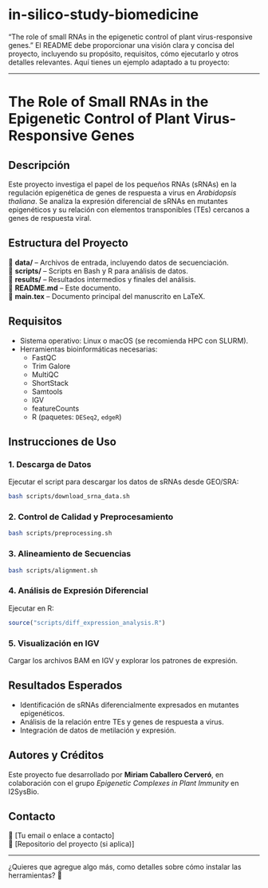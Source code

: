 # in-silico-study-biomedicine
“The role of small RNAs in the epigenetic control of plant virus-responsive genes.”
El README debe proporcionar una visión clara y concisa del proyecto, incluyendo su propósito, requisitos, cómo ejecutarlo y otros detalles relevantes. Aquí tienes un ejemplo adaptado a tu proyecto:  

---

# **The Role of Small RNAs in the Epigenetic Control of Plant Virus-Responsive Genes**  

## **Descripción**  
Este proyecto investiga el papel de los pequeños RNAs (sRNAs) en la regulación epigenética de genes de respuesta a virus en *Arabidopsis thaliana*. Se analiza la expresión diferencial de sRNAs en mutantes epigenéticos y su relación con elementos transponibles (TEs) cercanos a genes de respuesta viral.  

## **Estructura del Proyecto**  
📂 **data/** – Archivos de entrada, incluyendo datos de secuenciación.  
📂 **scripts/** – Scripts en Bash y R para análisis de datos.  
📂 **results/** – Resultados intermedios y finales del análisis.  
📄 **README.md** – Este documento.  
📄 **main.tex** – Documento principal del manuscrito en LaTeX.  

## **Requisitos**  
- Sistema operativo: Linux o macOS (se recomienda HPC con SLURM).  
- Herramientas bioinformáticas necesarias:  
  - FastQC  
  - Trim Galore  
  - MultiQC  
  - ShortStack  
  - Samtools  
  - IGV  
  - featureCounts  
  - R (paquetes: `DESeq2`, `edgeR`)  

## **Instrucciones de Uso**  

### **1. Descarga de Datos**  
Ejecutar el script para descargar los datos de sRNAs desde GEO/SRA:  
```bash
bash scripts/download_srna_data.sh
```

### **2. Control de Calidad y Preprocesamiento**  
```bash
bash scripts/preprocessing.sh
```

### **3. Alineamiento de Secuencias**  
```bash
bash scripts/alignment.sh
```

### **4. Análisis de Expresión Diferencial**  
Ejecutar en R:  
```r
source("scripts/diff_expression_analysis.R")
```

### **5. Visualización en IGV**  
Cargar los archivos BAM en IGV y explorar los patrones de expresión.  

## **Resultados Esperados**  
- Identificación de sRNAs diferencialmente expresados en mutantes epigenéticos.  
- Análisis de la relación entre TEs y genes de respuesta a virus.  
- Integración de datos de metilación y expresión.  

## **Autores y Créditos**  
Este proyecto fue desarrollado por **Miriam Caballero Cerveró**, en colaboración con el grupo *Epigenetic Complexes in Plant Immunity* en I2SysBio.  

## **Contacto**  
📧 [Tu email o enlace a contacto]  
🔗 [Repositorio del proyecto (si aplica)]  

---

¿Quieres que agregue algo más, como detalles sobre cómo instalar las herramientas? 🚀
